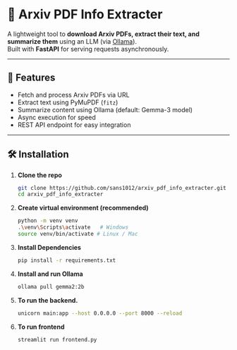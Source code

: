 # 📄 Arxiv PDF Info Extracter

A lightweight tool to **download Arxiv PDFs, extract their text, and summarize them** using an LLM (via [Ollama](https://ollama.ai/)).  
Built with **FastAPI** for serving requests asynchronously.

---

## 🚀 Features
- Fetch and process Arxiv PDFs via URL
- Extract text using PyMuPDF (`fitz`)
- Summarize content using Ollama (default: Gemma-3 model)
- Async execution for speed
- REST API endpoint for easy integration

---

## 🛠️ Installation

1. **Clone the repo**
   ```bash
   git clone https://github.com/sans1012/arxiv_pdf_info_extracter.git
   cd arxiv_pdf_info_extracter
   
2. **Create virtual environment (recommended)**
   ```bash
   python -m venv venv
   .\venv\Scripts\activate   # Windows
   source venv/bin/activate # Linux / Mac

3. **Install Dependencies**
   ```bash
   pip install -r requirements.txt

4. **Install and run Ollama**
   ```bash
   ollama pull gemma2:2b

5. **To run the backend.**
   ```bash
   unicorn main:app --host 0.0.0.0 --port 8000 --reload

6. **To run frontend**
    ```bash
   streamlit run frontend.py 
   


